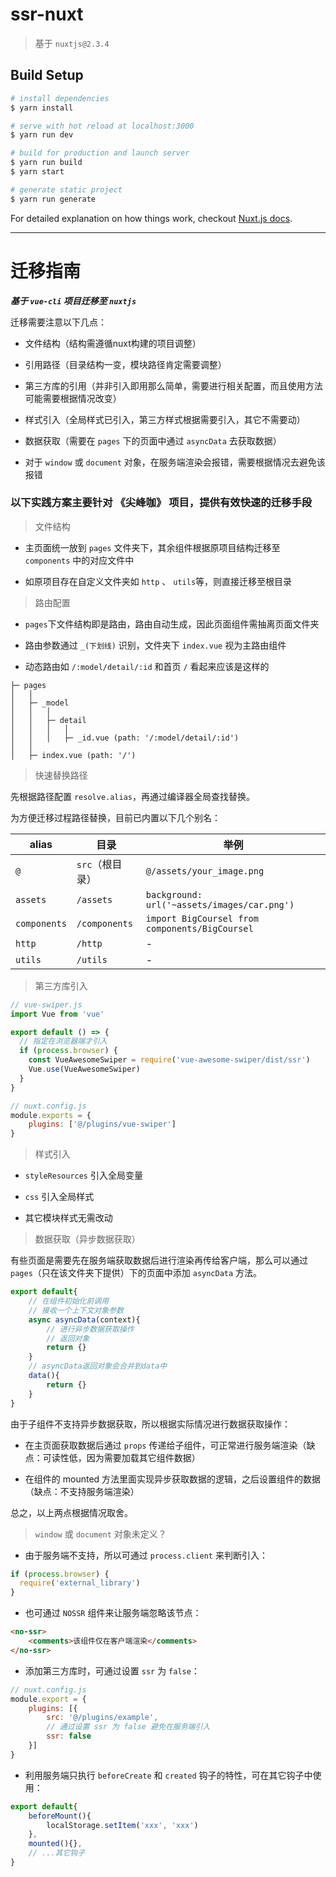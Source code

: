 # ssr-nuxt

> 基于 `nuxtjs@2.3.4`

## Build Setup

```bash
# install dependencies
$ yarn install

# serve with hot reload at localhost:3000
$ yarn run dev

# build for production and launch server
$ yarn run build
$ yarn start

# generate static project
$ yarn run generate
```

For detailed explanation on how things work, checkout [Nuxt.js docs](https://nuxtjs.org).

---

# 迁移指南

**_基于 `vue-cli` 项目迁移至 `nuxtjs`_**

迁移需要注意以下几点：

- 文件结构（结构需遵循nuxt构建的项目调整）

- 引用路径（目录结构一变，模块路径肯定需要调整）

- 第三方库的引用（并非引入即用那么简单，需要进行相关配置，而且使用方法可能需要根据情况改变）

- 样式引入（全局样式已引入，第三方样式根据需要引入，其它不需要动）

- 数据获取（需要在 `pages` 下的页面中通过 `asyncData` 去获取数据）

- 对于 `window` 或 `document` 对象，在服务端渲染会报错，需要根据情况去避免该报错

### 以下实践方案主要针对 《尖峰咖》 项目，提供有效快速的迁移手段

> 文件结构

- 主页面统一放到 `pages` 文件夹下，其余组件根据原项目结构迁移至 `components` 中的对应文件中

- 如原项目存在自定义文件夹如 `http` 、 `utils`等，则直接迁移至根目录

> 路由配置

- `pages`下文件结构即是路由，路由自动生成，因此页面组件需抽离页面文件夹

- 路由参数通过 `_(下划线)` 识别，文件夹下 `index.vue` 视为主路由组件

- 动态路由如 `/:model/detail/:id` 和首页 `/` 看起来应该是这样的

```
├─ pages
│   │
│   ├─ _model
│   │   │
│   │   ├─ detail
│   │   │   │
│   │   │   ├─ _id.vue (path: '/:model/detail/:id')
│   │
│   ├─ index.vue (path: '/')
```

> 快速替换路径

先根据路径配置 `resolve.alias`，再通过编译器全局查找替换。

为方便迁移过程路径替换，目前已内置以下几个别名：

| alias        | 目录            | 举例                                           |
| ------------ | --------------- | ---------------------------------------------- |
| `@`          | `src`（根目录） | `@/assets/your_image.png`                      |
| `assets`     | `/assets`       | `background: url('~assets/images/car.png')`    |
| `components` | `/components`   | `import BigCoursel from components/BigCoursel` |
| `http`       | `/http`         | -                                              |
| `utils`      | `/utils`        | -                                              |

> 第三方库引入

```js
// vue-swiper.js
import Vue from 'vue'

export default () => {
  // 指定在浏览器端才引入
  if (process.browser) {
    const VueAwesomeSwiper = require('vue-awesome-swiper/dist/ssr')
    Vue.use(VueAwesomeSwiper)
  }
}

// nuxt.config.js
module.exports = {
    plugins: ['@/plugins/vue-swiper']
}
```

> 样式引入

- `styleResources` 引入全局变量

- `css` 引入全局样式

- 其它模块样式无需改动

> 数据获取（异步数据获取）

有些页面是需要先在服务端获取数据后进行渲染再传给客户端，那么可以通过 `pages`（只在该文件夹下提供）下的页面中添加 `asyncData` 方法。

```js
export default{
    // 在组件初始化前调用
    // 接收一个上下文对象参数
    async asyncData(context){
        // 进行异步数据获取操作
        // 返回对象
        return {}
    }
    // asyncData返回对象会合并到data中
    data(){
        return {}
    }
}
```

由于子组件不支持异步数据获取，所以根据实际情况进行数据获取操作：

- 在主页面获取数据后通过 `props` 传递给子组件，可正常进行服务端渲染（缺点：可读性低，因为需要加载其它组件数据）

- 在组件的 mounted 方法里面实现异步获取数据的逻辑，之后设置组件的数据（缺点：不支持服务端渲染）

总之，以上两点根据情况取舍。

> `window` 或 `document` 对象未定义？

- 由于服务端不支持，所以可通过 `process.client` 来判断引入：

```js
if (process.browser) {
  require('external_library')
}
```

- 也可通过 `NOSSR` 组件来让服务端忽略该节点：

```html
<no-ssr>
    <comments>该组件仅在客户端渲染</comments>
</no-ssr>
```

- 添加第三方库时，可通过设置 `ssr` 为 `false`：

```js
// nuxt.config.js
module.export = {
    plugins: [{
        src: '@/plugins/example',
        // 通过设置 ssr 为 false 避免在服务端引入
        ssr: false
    }]
}
```

- 利用服务端只执行 `beforeCreate` 和 `created` 钩子的特性，可在其它钩子中使用：

```js
export default{
    beforeMount(){
        localStorage.setItem('xxx', 'xxx')
    },
    mounted(){},
    // ...其它钩子
}
```